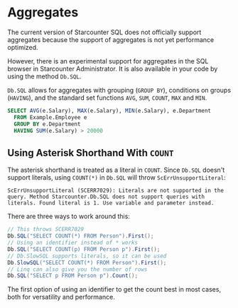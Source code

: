 # Aggregates

The current version of Starcounter SQL does not officially support aggregates because the support of aggregates is not yet performance optimized.

However, there is an experimental support for aggregates in the SQL browser in Starcounter Administrator. It is also available in your code by using the method `Db.SQL`.

`Db.SQL` allows for aggregates with grouping \(`GROUP BY`\), conditions on groups \(`HAVING`\), and the standard set functions `AVG`, `SUM`, `COUNT`, `MAX` and `MIN`.

```sql
SELECT AVG(e.Salary), MAX(e.Salary), MIN(e.Salary), e.Department
  FROM Example.Employee e
  GROUP BY e.Department
  HAVING SUM(e.Salary) > 20000
```

## Using Asterisk Shorthand With `COUNT`

The asterisk shorthand is treated as a literal in `COUNT`. Since `Db.SQL` doesn't support literals, using `COUNT(*)` in `Db.SQL` will throw `ScErrUnsupportLiteral`:

```text
ScErrUnsupportLiteral (SCERR7029): Literals are not supported in the query. Method Starcounter.Db.SQL does not support queries with literals. Found literal is 1. Use variable and parameter instead.
```

There are three ways to work around this:

```csharp
// This throws SCERR7029
Db.SQL("SELECT COUNT(*) FROM Person").First();
// Using an identifier instead of * works
Db.SQL("SELECT COUNT(p) FROM Person p").First();
// Db.SlowSQL supports literals, so it can be used
Db.SlowSQL("SELECT COUNT(*) FROM Person").First();
// Linq can also give you the number of rows
Db.SQL("SELECT p FROM Person p").Count();
```

The first option of using an identifier to get the count best in most cases, both for versatility and performance.

